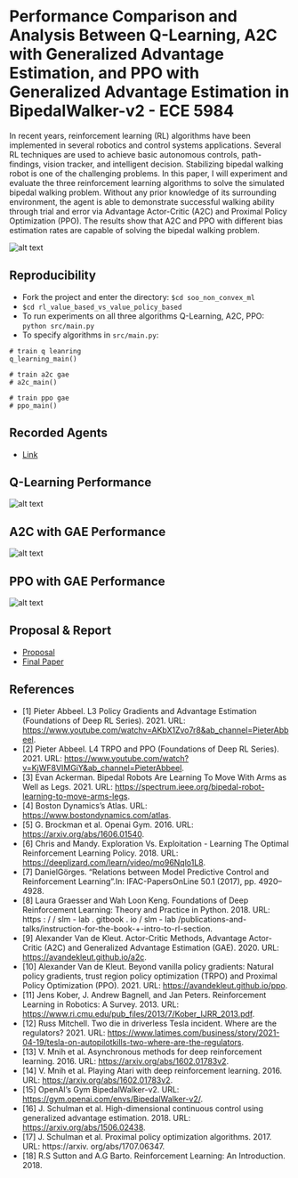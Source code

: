 # Performance Comparison and Analysis Between Q-Learning, A2C with Generalized Advantage Estimation, and PPO with Generalized Advantage Estimation in BipedalWalker-v2 - ECE 5984

In recent years, reinforcement learning (RL) algorithms have been implemented in several robotics and control systems applications. Several RL techniques are used to achieve basic autonomous controls, path-findings, vision tracker, and intelligent decision. Stabilizing bipedal walking robot is one of the challenging problems. In this paper, I will experiment and evaluate the three reinforcement learning algorithms to solve the simulated bipedal walking problem. Without any prior knowledge of its surrounding environment, the agent is able to demonstrate successful walking ability through trial and error via Advantage Actor-Critic (A2C) and Proximal Policy Optimization (PPO). The results show that A2C and PPO with different bias estimation rates are capable of solving the bipedal walking problem.

![alt text](https://github.com/mnguyen0226/rl_value_based_vs_value_policy_based/blob/main/docs/image/bipedal_wallpaper.png)

## Reproducibility
- Fork the project and enter the directory: `$cd soo_non_convex_ml`
- `$cd rl_value_based_vs_value_policy_based`
- To run experiments on all three algorithms Q-Learning, A2C, PPO: `python src/main.py`
- To specify algorithms in `src/main.py`:
```
# train q leanring
q_learning_main()

# train a2c gae
# a2c_main()

# train ppo gae
# ppo_main()
```

## Recorded Agents
- [Link](https://drive.google.com/drive/folders/1adlMlMAl7jwFxOLdTJnXYQfEmJs8Pv8E?usp=sharing)

## Q-Learning Performance
![alt text](https://github.com/mnguyen0226/rl_value_based_vs_value_policy_based/blob/main/results/gpu_trained/q_learning_max_reward_gpu.png)

## A2C with GAE Performance
![alt text](https://github.com/mnguyen0226/rl_value_based_vs_value_policy_based/blob/main/results/gpu_trained/a2c_max_reward_gpu.png)

## PPO with GAE Performance
![alt text](https://github.com/mnguyen0226/rl_value_based_vs_value_policy_based/blob/main/results/gpu_trained/ppo_max_reward_gpu.png)

## Proposal & Report
- [Proposal](https://github.com/mnguyen0226/rl_value_based_vs_value_policy_based/blob/main/docs/Project%20Proposal.pdf)
- [Final Paper](https://github.com/mnguyen0226/rl_value_based_vs_value_policy_based/blob/main/docs/Reinforcement%20Learning%20Final%20Paper.pdf)

## References
- [1] Pieter Abbeel. L3 Policy Gradients and Advantage Estimation (Foundations of Deep RL Series). 2021. URL: https://www.youtube.com/watchv=AKbX1Zvo7r8&ab_channel=PieterAbbeel.
- [2] Pieter Abbeel. L4 TRPO and PPO (Foundations of Deep RL Series). 2021. URL: https://www.youtube.com/watch?v=KjWF8VIMGiY&ab_channel=PieterAbbeel.
- [3] Evan Ackerman. Bipedal Robots Are Learning To Move With Arms as Well as Legs. 2021. URL: https://spectrum.ieee.org/bipedal-robot-learning-to-move-arms-legs.
- [4] Boston Dynamics’s Atlas. URL: https://www.bostondynamics.com/atlas.
- [5] G. Brockman et al. Openai Gym. 2016. URL: https://arxiv.org/abs/1606.01540.
- [6] Chris and Mandy. Exploration Vs. Exploitation - Learning The Optimal Reinforcement Learning Policy. 2018. URL: https://deeplizard.com/learn/video/mo96Nqlo1L8.
- [7] DanielGörges. “Relations between Model Predictive Control and Reinforcement Learning”.In: IFAC-PapersOnLine 50.1 (2017), pp. 4920–4928.
- [8] Laura Graesser and Wah Loon Keng. Foundations of Deep Reinforcement Learning: Theory and Practice in Python. 2018. URL: https : / / slm - lab . gitbook . io / slm - lab /publications-and-talks/instruction-for-the-book-+-intro-to-rl-section.
- [9] Alexander Van de Kleut. Actor-Critic Methods, Advantage Actor-Critic (A2C) and Generalized Advantage Estimation (GAE). 2020. URL: https://avandekleut.github.io/a2c.
- [10] Alexander Van de Kleut. Beyond vanilla policy gradients: Natural policy gradients, trust region policy optimization (TRPO) and Proximal Policy Optimization (PPO). 2021. URL: https://avandekleut.github.io/ppo.
- [11] Jens Kober, J. Andrew Bagnell, and Jan Peters. Reinforcement Learning in Robotics: A Survey. 2013. URL: https://www.ri.cmu.edu/pub_files/2013/7/Kober_IJRR_2013.pdf.
- [12] Russ Mitchell. Two die in driverless Tesla incident. Where are the regulators? 2021. URL: https://www.latimes.com/business/story/2021-04-19/tesla-on-autopilotkills-two-where-are-the-regulators.
- [13] V. Mnih et al. Asynchronous methods for deep reinforcement learning. 2016. URL: https://arxiv.org/abs/1602.01783v2.
- [14] V. Mnih et al. Playing Atari with deep reinforcement learning. 2016. URL: https://arxiv.org/abs/1602.01783v2.
- [15] OpenAI’s Gym BipedalWalker-v2. URL: https://gym.openai.com/envs/BipedalWalker-v2/.
- [16] J. Schulman et al. High-dimensional continuous control using generalized advantage estimation. 2018. URL: https://arxiv.org/abs/1506.02438.
- [17] J. Schulman et al. Proximal policy optimization algorithms. 2017. URL: https://arxiv.
org/abs/1707.06347.
- [18] R.S Sutton and A.G Barto. Reinforcement Learning: An Introduction. 2018.



